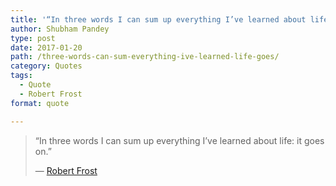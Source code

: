 ```yaml
---
title: '“In three words I can sum up everything I’ve learned about life: it goes on.”'
author: Shubham Pandey
type: post
date: 2017-01-20
path: /three-words-can-sum-everything-ive-learned-life-goes/
category: Quotes
tags:
  - Quote
  - Robert Frost
format: quote

---
```

> “In three words I can sum up everything I&#8217;ve learned about life: it goes on.”
> 
> ― [Robert Frost][1]

 [1]: https://www.goodreads.com/author/show/7715.Robert_Frost